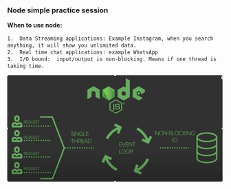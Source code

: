 ### Node simple practice session

**When to use node:**
```shell
1.	Data Streaming applications: Example Instagram, when you search anything, it will show you unlimited data.
2.	Real time chat applications: example WhatsApp
3.	I/O bound:  input/output is non-blocking. Means if one thread is taking time.

```
![Alt Text](images/img.png)